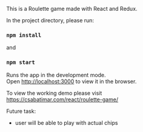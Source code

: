 This is a Roulette game made with React and Redux.

In the project directory, please run:

### `npm install`
and
### `npm start`

Runs the app in the development mode.<br />
Open [http://localhost:3000](http://localhost:3000) to view it in the browser.

To view the working demo please visit https://csabatimar.com/react/roulette-game/

Future task:
- user will be able to play with actual chips